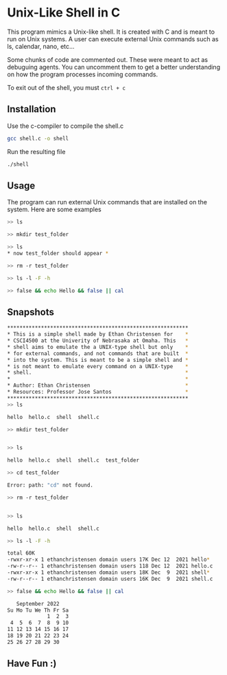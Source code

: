 # Unix-Like Shell in C

This program mimics a Unix-like shell. It is created with C and is meant to run on Unix systems. A user can execute external Unix commands such as ls, calendar, nano, etc...

Some chunks of code are commented out. These were meant to act as debuguing agents. You can uncomment them to get a better understanding on how the program processes incoming commands.

To exit out of the shell, you must `ctrl + c`

## Installation

Use the c-compiler to compile the shell.c
```bash
gcc shell.c -o shell
```
Run the resulting file
```bash
./shell
```
## Usage
The program can run external Unix commands that are installed on the system. Here are some examples

```bash
>> ls

>> mkdir test_folder

>> ls
* now test_folder should appear *

>> rm -r test_folder

>> ls -l -F -h

>> false && echo Hello && false || cal

```
## Snapshots

```bash
***********************************************************
* This is a simple shell made by Ethan Christensen for    *
* CSCI4500 at the Univerity of Nebrasaka at Omaha. This   *
* shell aims to emulate the a UNIX-type shell but only    *
* for external commands, and not commands that are built  *
* into the system. This is meant to be a simple shell and *
* is not meant to emulate every command on a UNIX-type    *
* shell.                                                  *
*                                                         *
* Author: Ethan Christensen                               *
* Resources: Professor Jose Santos                        *
***********************************************************
>> ls

hello  hello.c  shell  shell.c

>> mkdir test_folder


>> ls

hello  hello.c  shell  shell.c  test_folder

>> cd test_folder

Error: path: "cd" not found.

>> rm -r test_folder


>> ls

hello  hello.c  shell  shell.c

>> ls -l -F -h

total 60K
-rwxr-xr-x 1 ethanchristensen domain users 17K Dec 12  2021 hello*
-rw-r--r-- 1 ethanchristensen domain users 118 Dec 12  2021 hello.c
-rwxr-xr-x 1 ethanchristensen domain users 18K Dec  9  2021 shell*
-rw-r--r-- 1 ethanchristensen domain users 16K Dec  9  2021 shell.c

>> false && echo Hello && false || cal

   September 2022
Su Mo Tu We Th Fr Sa
             1  2  3
 4  5  6  7  8  9 10
11 12 13 14 15 16 17
18 19 20 21 22 23 24
25 26 27 28 29 30

```

## Have Fun :)
